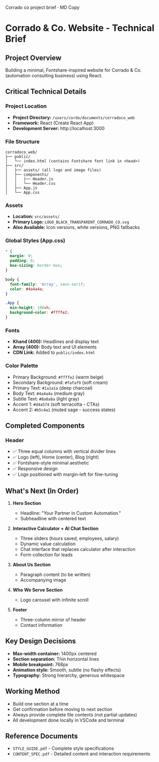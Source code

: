Corrado co project brief · MD
Copy

# Corrado & Co. Website - Technical Brief

## Project Overview
Building a minimal, Fontshare-inspired website for Corrado & Co. (automation consulting business) using React.

## Critical Technical Details

### Project Location
- **Project Directory:** `/users/cordo/documents/corradoco_web`
- **Framework:** React (Create React App)
- **Development Server:** http://localhost:3000

### File Structure
```
corradoco_web/
├── public/
│   └── index.html (contains Fontshare font link in <head>)
├── src/
│   ├── assets/ (all logo and image files)
│   ├── components/
│   │   ├── Header.js
│   │   └── Header.css
│   ├── App.js
│   └── App.css
```

### Assets
- **Location:** `src/assets/`
- **Primary Logo:** `LOGO_BLACK_TRANSPARENT_CORRADO_CO.svg`
- **Also Available:** Icon versions, white versions, PNG fallbacks

### Global Styles (App.css)
```css
* {
  margin: 0;
  padding: 0;
  box-sizing: border-box;
}

body {
  font-family: 'Array', sans-serif;
  color: #4a4a4a;
}

.App {
  min-height: 100vh;
  background-color: #ffffe2;
}
```

### Fonts
- **Khand (400):** Headlines and display text
- **Array (400):** Body text and UI elements
- **CDN Link:** Added to `public/index.html`

### Color Palette
- Primary Background: `#ffffe2` (warm beige)
- Secondary Background: `#fafaf9` (soft cream)
- Primary Text: `#1a1a1a` (deep charcoal)
- Body Text: `#4a4a4a` (medium gray)
- Subtle Text: `#8a8a8a` (light gray)
- Accent 1: `#d4a574` (soft terracotta - CTAs)
- Accent 2: `#b5c4a1` (muted sage - success states)

## Completed Components

### Header
- ✅ Three equal columns with vertical divider lines
- ✅ Logo (left), Home (center), Blog (right)
- ✅ Fontshare-style minimal aesthetic
- ✅ Responsive design
- ✅ Logo positioned with margin-left for fine-tuning

## What's Next (In Order)

1. **Hero Section**
   - Headline: "Your Partner in Custom Automation."
   - Subheadline with centered text
   
2. **Interactive Calculator + AI Chat Section**
   - Three sliders (hours saved, employees, salary)
   - Dynamic value calculation
   - Chat interface that replaces calculator after interaction
   - Form collection for leads

3. **About Us Section**
   - Paragraph content (to be written)
   - Accompanying image

4. **Who We Serve Section**
   - Logo carousel with infinite scroll

5. **Footer**
   - Three-column mirror of header
   - Contact information

## Key Design Decisions
- **Max-width container:** 1400px centered
- **Section separation:** Thin horizontal lines
- **Mobile breakpoint:** 768px
- **Animation style:** Smooth, subtle (no flashy effects)
- **Typography:** Strong hierarchy, generous whitespace

## Working Method
- Build one section at a time
- Get confirmation before moving to next section
- Always provide complete file contents (not partial updates)
- All development done locally in VSCode and terminal

## Reference Documents
- `STYLE_GUIDE.pdf` - Complete style specifications
- `CONTENT_SPEC.pdf` - Detailed content and interaction requirements